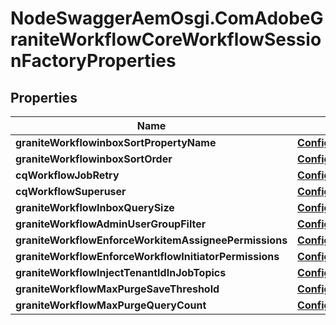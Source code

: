 # NodeSwaggerAemOsgi.ComAdobeGraniteWorkflowCoreWorkflowSessionFactoryProperties

## Properties

Name | Type | Description | Notes
------------ | ------------- | ------------- | -------------
**graniteWorkflowinboxSortPropertyName** | [**ConfigNodePropertyDropDown**](ConfigNodePropertyDropDown.md) |  | [optional] 
**graniteWorkflowinboxSortOrder** | [**ConfigNodePropertyString**](ConfigNodePropertyString.md) |  | [optional] 
**cqWorkflowJobRetry** | [**ConfigNodePropertyInteger**](ConfigNodePropertyInteger.md) |  | [optional] 
**cqWorkflowSuperuser** | [**ConfigNodePropertyArray**](ConfigNodePropertyArray.md) |  | [optional] 
**graniteWorkflowInboxQuerySize** | [**ConfigNodePropertyInteger**](ConfigNodePropertyInteger.md) |  | [optional] 
**graniteWorkflowAdminUserGroupFilter** | [**ConfigNodePropertyBoolean**](ConfigNodePropertyBoolean.md) |  | [optional] 
**graniteWorkflowEnforceWorkitemAssigneePermissions** | [**ConfigNodePropertyBoolean**](ConfigNodePropertyBoolean.md) |  | [optional] 
**graniteWorkflowEnforceWorkflowInitiatorPermissions** | [**ConfigNodePropertyBoolean**](ConfigNodePropertyBoolean.md) |  | [optional] 
**graniteWorkflowInjectTenantIdInJobTopics** | [**ConfigNodePropertyBoolean**](ConfigNodePropertyBoolean.md) |  | [optional] 
**graniteWorkflowMaxPurgeSaveThreshold** | [**ConfigNodePropertyInteger**](ConfigNodePropertyInteger.md) |  | [optional] 
**graniteWorkflowMaxPurgeQueryCount** | [**ConfigNodePropertyInteger**](ConfigNodePropertyInteger.md) |  | [optional] 


